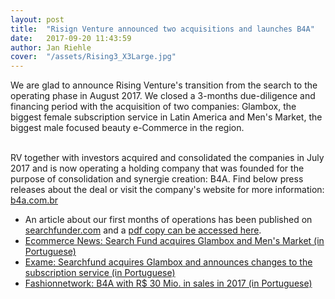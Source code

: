 ```yaml
---
layout: post
title:  "Risign Venture announced two acquisitions and launches B4A"
date:   2017-09-20 11:43:59
author: Jan Riehle
cover:  "/assets/Rising3_X3Large.jpg"
---
```


<p>We are glad to announce Rising Venture's transition from the search to the operating phase in August 2017.
We closed a 3-months due-diligence and financing period with the acquisition of two companies: Glambox, the biggest female subscription service in Latin America and Men's Market, the biggest male focused beauty e-Commerce in the region.<br><br>

RV together with investors acquired and consolidated the companies in July 2017 and is now operating a holding company that was founded for the purpose of consolidation and synergie creation: B4A. 
Find below press releases about the deal or visit the company's website for more information:
<a target="_blank" href="http://www.b4a.com.br">b4a.com.br</a>
<br>


<ul>
<li>
An article about our first months of operations has been published on <a target="_blank" href="http://www.searchfunder.com">searchfunder.com</a> and a <a target="_blank" href="/assets/SEARCHFUNDER.pdf">pdf copy can be accessed here</a>.
<br>
</li>

<li>
<a target="_blank" href="https://ecommercenews.com.br/noticias/parcerias-comerciais/search-fund-brasileira-adquire-glambox-e-mens-market/">Ecommerce News: Search Fund acquires Glambox and Men's Market (in Portuguese)</a>
</li>

<li>
<a target="_blank" href="https://exame.abril.com.br/pme/fundo-compra-glambox-e-anuncia-mudancas-no-clube-de-assinaturas/">Exame: Searchfund acquires Glambox and announces changes to the subscription service (in Portuguese)</a>
</li>


<li><a target="_blank" href="http://br.fashionnetwork.com/news/Grupo-B4A-proprietario-da-Glambox-e-Men-s-Market-teve-faturamento-de-30-milhoes-em-2017,945276.html#.WpgyhJPwbyJ">Fashionnetwork: B4A with R$ 30 Mio. in sales in 2017 (in Portuguese)</a>
</li>


</ul>
	
	